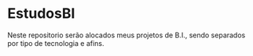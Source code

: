 # EstudosBI
Neste repositorio serão alocados meus projetos de B.I., sendo separados por tipo de tecnologia e afins.

